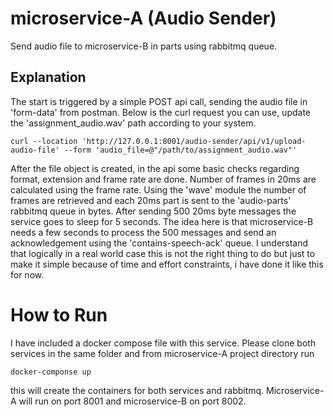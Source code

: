 # microservice-A (Audio Sender)
Send audio file to microservice-B in parts using rabbitmq queue.

## Explanation
The start is triggered by a simple POST api call, sending the audio file in 'form-data' from postman.
Below is the curl request you can use, update the 'assignment_audio.wav' path according to your system.

```
curl --location 'http://127.0.0.1:8001/audio-sender/api/v1/upload-audio-file' --form 'audio_file=@"/path/to/assignment_audio.wav"'
```

After the file object is created, in the api some basic checks regarding format, extension and frame rate are done.
Number of frames in 20ms are calculated using the frame rate. Using the 'wave' module the number of frames are
retrieved and each 20ms part is sent to the 'audio-parts' rabbitmq queue in bytes. After sending 500 20ms byte messages
the service goes to sleep for 5 seconds. The idea here is that microservice-B needs a few seconds to process the
500 messages and send an acknowledgement using the 'contains-speech-ack' queue. I understand that logically in a real
world case this is not the right thing to do but just to make it simple because of time and effort constraints, i have
done it like this for now.

# How to Run
I have included a docker compose file with this service. Please clone both services in the same folder and 
from microservice-A project directory run
```
docker-componse up
```
this will create the containers for both services and rabbitmq. Microservice-A will run on port 8001 and microservice-B
on port 8002.
